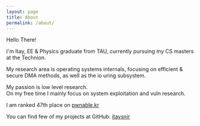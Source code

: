 ```yaml
---
layout: page
title: About
permalink: /about/
---
```

Hello There!

I'm Itay, EE & Physics graduate from TAU, currently pursuing my CS masters at the Technion. 

My research area is operating systems internals, focusing on efficient & secure DMA methods, as well as the io uring subsystem.

My passion is low level research. \
On my free time I mainly focus on system exploitation and vuln research.

I am ranked 47th place on [pwnable.kr][pwnable-kr]

You can find few of my projects at GitHub:
[itaysnir][itaysnir-page]

[pwnable-kr]: http://pwnable.kr/rank.php
[itaysnir-page]: https://github.com/itaysnir
